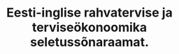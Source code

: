 ---
title: Eesti-inglise rahvatervise ja terviseökonoomika seletussõnaraamat.
title_en: Estonian-English Explanatory Dictionary of Public Health. Health Economics
notes: 'Väljavõte "Eesti-inglise rahvatervise seletussõnastikust", mis on koostatud Tartu Ülikoolis peremeditsiini ja rahvatervise instituudis.'
notes_en: 'An extract from "The Estonian-English Explanatory Dictionary of Public Health" that is compiled in the University of Tartu in the Institute of Family Medicine and Public Health.'
category:
  - Tervis
category_en:
  - Health
resources:
  - name: rahvatervise terviseökonoomika seletussõnaraamat
    url: 'https://www.eurotermbank.com/collections/475'
    format: HTML
    interactive: 'False'
license: OTHER
update_freq: 'http://purl.org/linked-data/sdmx/2009/code#freq-A'
organization: Tartu ülikool
maintainer_name: Ele Kiisk
maintainer_email: ''
maintainer_phone: ''
date_issued: '21/03/2020'
date_modified: 2020/06/30
---